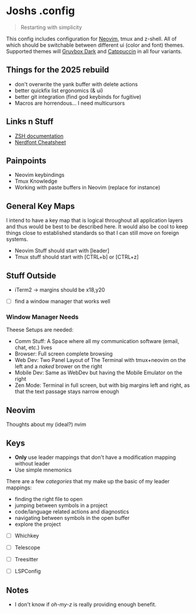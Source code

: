 # Joshs .config

> Restarting with simplicity

This config includes configuration for [Neovim](https://neovim.io), tmux and z-shell. All of which should be switchable between different ui (color and font) themes. Supported themes will [Gruvbox Dark]() and [Catppuccin]() in all four variants.


## Things for the 2025 rebuild

* don't overwrite the yank buffer with delete actions
* better quickfix list ergonomics (& ui)
* better git integration (find god keybinds for fugitive)
* Macros are horrendous... I need multicursors

## Links n Stuff

- [ZSH documentation](https://zsh.sourceforge.io/Doc/Release/zsh_toc.html)
- [Nerdfont Cheatsheet](https://www.nerdfonts.com/cheat-sheet)

## Painpoints

* Neovim keybindings
* Tmux Knowledge
* Working with paste buffers in Neovim (replace for instance)


## General Key Maps

I intend to have a key map that is logical throughout all application layers and thus would be best to be described here.
It would also be cool to keep things close to established standards so that I can still move on foreign systems.

- Neovim Stuff should start with [leader]
- Tmux stuff should start with [CTRL+b] or [CTRL+z]


## Stuff Outside

- iTerm2
    -> margins should be x18,y20
- [ ] find a window manager that works well


### Window Manager Needs

Theese Setups are needed:

- Comm Stuff: A Space where all my communication software (email, chat, etc.) lives
- Browser: Full screen complete browsing
- Web Dev: Two Panel Layout of The Terminal with tmux+neovim on the left and a _naked_ brower on the right
- Mobile Dev: Same as WebDev but having the Mobile Emulator on the right
- Zen Mode: Terminal in full screen, but with big margins left and right, as that the text passage stays narrow enough



## Neovim

Thoughts about my (ideal?) nvim

## Keys

* **Only** use leader mappings that don't have a modification mapping without leader
* Use simple mnemonics

There are a few _categories_ that my make up the basic of my leader mappings:

- finding the right file to open
- jumping between symbols in a project
- code/language related actions and diagnostics
- navigating between symbols in the open buffer
- explore the project

- [ ] Whichkey
- [ ] Telescope
- [ ] Treesitter
- [ ] LSPConfig


## Notes

- I don't know if _oh-my-z_ is really providing enough benefit.
